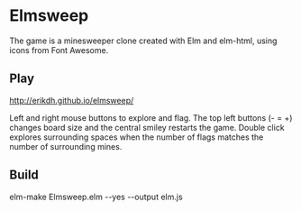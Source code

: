 # Elmsweep

The game is a minesweeper clone created with Elm and elm-html, using
icons from Font Awesome.

## Play

http://erikdh.github.io/elmsweep/

Left and right mouse buttons to explore and flag. The top left buttons
(- = +) changes board size and the central smiley restarts the
game. Double click explores surrounding spaces when the number of
flags matches the number of surrounding mines.

## Build

elm-make Elmsweep.elm --yes --output elm.js
